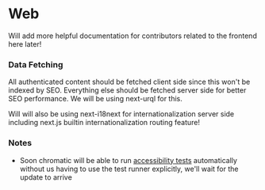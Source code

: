 # Web

Will add more helpful documentation for contributors related to the frontend here later!

### Data Fetching

All authenticated content should be fetched client side since this won't be indexed by SEO. Everything else should be fetched server side for better SEO performance. We will be using next-urql for this.

Will will also be using next-i18next for internationalization server side including next.js builtin internationalization routing feature!

### Notes

- Soon chromatic will be able to run [accessibility tests](https://storybook.js.org/docs/react/writing-tests/test-runner#whats-the-difference-between-chromatic-and-test-runner) automatically without us having to use the test runner explicitly, we'll wait for the update to arrive
